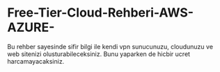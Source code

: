 # Free-Tier-Cloud-Rehberi-AWS-AZURE-
Bu rehber sayesinde sifir bilgi ile kendi vpn sunucunuzu, cloudunuzu ve web sitenizi olusturabileceksiniz. Bunu yaparken de hicbir ucret harcamayacaksiniz.
